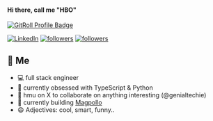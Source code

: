 #### Hi there, call me **"HBO"** 
<a href="https://gitroll.io/profile/uScQhsgdjFFgeekGUWpEG0VOC8YE3" target="_blank"><img src="https://gitroll.io/api/badges/profiles/v1/uScQhsgdjFFgeekGUWpEG0VOC8YE3?theme=dark" alt="GitRoll Profile Badge"/></a>

<p align="left">
  <a href="[https://www.linkedin.com/in/haleembello](https://www.linkedin.com/in/haleembello)"><img alt="LinkedIn" title="LinkedIn" src="https://img.shields.io/badge/-LinkedIn-0077B5?style=for-the-badge&logo=linkedin&logoColor=white"/></a>
  <a href="[https://twitter.com/genialtechie](https://twitter.com/genialtechie)"><img alt="followers" title="Follow me on Twitter" src="https://img.shields.io/twitter/follow/genialtechie?color=55960c&label=Follow&logo=twitter&logoColor=white&style=for-the-badge"/></a>
  <a href="[https://github.com/genialtechie](https://github.com/genialtechie)"><img alt="followers" title="Follow me on Github" src="https://img.shields.io/github/followers/genialtechie?color=236ad3&style=for-the-badge&logo=github&label=Follow"/></a>
</p>

## 📖 Me
- 💻 full stack engineer
- 🌱 currently obsessed with TypeScript & Python
- 👯 hmu on X to collaborate on anything interesting (@genialtechie)
- 👔 currently building [Magpollo](https://magpollo.com) 
- 😄 Adjectives: cool, smart, funny..

